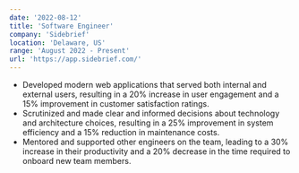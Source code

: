 ```yaml
---
date: '2022-08-12'
title: 'Software Engineer'
company: 'Sidebrief'
location: 'Delaware, US'
range: 'August 2022 - Present'
url: 'https://app.sidebrief.com/'
---
```

- Developed modern web applications that served both internal and external users, resulting in a 20% increase in user engagement and a 15% improvement in customer satisfaction ratings.
- Scrutinized and made clear and informed decisions about technology and architecture choices, resulting in a 25% improvement in system efficiency and a 15% reduction in maintenance costs.
- Mentored and supported other engineers on the team, leading to a 30% increase in their productivity and a 20% decrease in the time required to onboard new team members.
